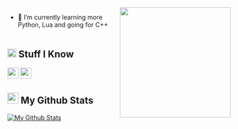 <img align ="right" src = "https://media.giphy.com/media/2Wg89Ea84IMmkxMngo/giphy.gif" width="250" height="250">

- 🌱 I’m currently learning more Python, Lua and going for C++
<br></br>

<h2><img src="https://media.giphy.com/media/VdoIFLsMIlwzfKD520/giphy.gif" height="20"> Stuff I Know</h2>                                                                                                                       

<p>
<img src="https://img.shields.io/badge/-Python?style=flat-square&logo=docker&logoColor=blue" height="25"> 
<img src="https://img.shields.io/badge/-Lua-F24E1E?style=flat-square&logo=figma&logoColor=white" height="25">
</p>

<h2><img src="https://media.giphy.com/media/cj87CxfRtrUifF3Ryk/giphy.gif" height="25"> My Github Stats</h2>

[![My Github Stats](https://github-readme-stats.vercel.app/api?username=unhabilitated&theme=midnight-purple&show_icons=true&include_all_commits=true&count_private=true)](https://github-readme-stats.vercel.app/api?username=pratik-kale20&theme=midnight-purple&include_all_commits=true&count_private=true)
